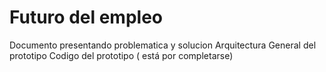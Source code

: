 # Futuro del empleo
Documento presentando problematica y solucion 
Arquitectura General del prototipo 
Codigo del prototipo ( está por completarse)
